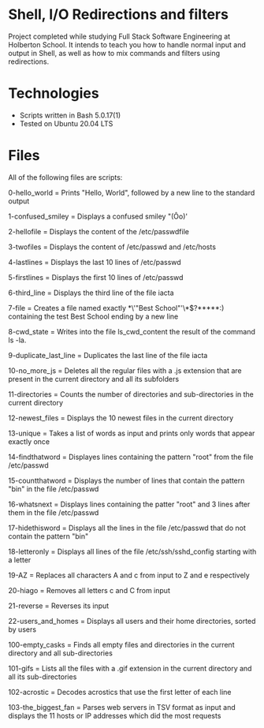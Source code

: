 # Shell, I/O Redirections and filters

Project completed while studying Full Stack Software Engineering at Holberton School. It intends to teach you how to handle normal input and output in Shell, as well as how to mix commands and filters using redirections.

# Technologies <br /> 
* Scripts written in Bash 5.0.17(1)
* Tested on Ubuntu 20.04 LTS

# Files

All of the following files are scripts:

0-hello_world  = Prints "Hello, World", followed by a new line to the standard output

1-confused_smiley =  Displays a confused smiley "(Ôo)'

2-hellofile = Displays the content of the /etc/passwdfile

3-twofiles = Displays the content of /etc/passwd and /etc/hosts

4-lastlines = Displays the last 10 lines of /etc/passwd

5-firstlines  =  Displays the first 10 lines of /etc/passwd

6-third_line  =  Displays the third line of the file iacta

7-file = Creates a file named exactly \*\\'"Best School"\'\\*$\?\*\*\*\*\*:) containing the test Best School ending by a new line

8-cwd_state = Writes into the file ls_cwd_content the result of the command ls -la.

9-duplicate_last_line  = Duplicates the last line of the file iacta

10-no_more_js =  Deletes all the regular files with a .js extension that are present in the current directory and all its subfolders

11-directories = Counts the number of directories and sub-directories in the current directory

12-newest_files = Displays the 10 newest files in the current directory

13-unique  = Takes a list of words as input and prints only words that appear exactly once

14-findthatword = Displayes lines containing the pattern "root" from the file /etc/passwd

15-countthatword  =  Displays the number of lines that contain the pattern "bin" in the file /etc/passwd

16-whatsnext  =  Displays lines containing the patter "root" and 3 lines after them in the file /etc/passwd

17-hidethisword = Displays all the lines in the file /etc/passwd that do not contain the pattern "bin"

18-letteronly  = Displays all lines of the file /etc/ssh/sshd_config starting with a letter

19-AZ  = Replaces all characters A and c from input to Z and e respectively

20-hiago  =  Removes all letters c and C from input

21-reverse  = Reverses its input

22-users_and_homes = Displays all users and their home directories, sorted by users

100-empty_casks = Finds all empty files and directories in the current directory and all sub-directories

101-gifs  =  Lists all the files with a .gif extension in the current directory and all its sub-directories

102-acrostic  =  Decodes acrostics that use the first letter of each line

103-the_biggest_fan = Parses web servers in TSV format as input and displays the 11 hosts or IP addresses which did the most requests
